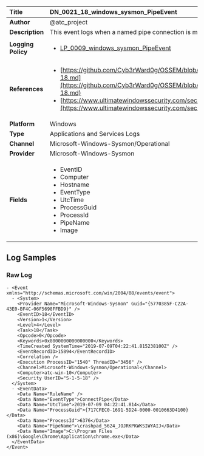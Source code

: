 | Title              | DN_0021_18_windows_sysmon_PipeEvent       |
|:-------------------|:------------------|
| **Author**         | @atc_project        |
| **Description**    | This event logs when a named pipe connection is made between a client and a  server |
| **Logging Policy** | <ul><li>[LP_0009_windows_sysmon_PipeEvent](../Logging_Policies/LP_0009_windows_sysmon_PipeEvent.md)</li></ul> |
| **References**     | <ul><li>[https://github.com/Cyb3rWard0g/OSSEM/blob/master/data_dictionaries/windows/sysmon/event-18.md](https://github.com/Cyb3rWard0g/OSSEM/blob/master/data_dictionaries/windows/sysmon/event-18.md)</li><li>[https://www.ultimatewindowssecurity.com/securitylog/encyclopedia/event.aspx?eventid=90018](https://www.ultimatewindowssecurity.com/securitylog/encyclopedia/event.aspx?eventid=90018)</li></ul> |
| **Platform**       | Windows    |
| **Type**           | Applications and Services Logs        |
| **Channel**        | Microsoft-Windows-Sysmon/Operational     |
| **Provider**       | Microsoft-Windows-Sysmon    |
| **Fields**         | <ul><li>EventID</li><li>Computer</li><li>Hostname</li><li>EventType</li><li>UtcTime</li><li>ProcessGuid</li><li>ProcessId</li><li>PipeName</li><li>Image</li></ul> |


## Log Samples

### Raw Log

```
- <Event xmlns="http://schemas.microsoft.com/win/2004/08/events/event">
  - <System>
    <Provider Name="Microsoft-Windows-Sysmon" Guid="{5770385F-C22A-43E0-BF4C-06F5698FFBD9}" /> 
    <EventID>18</EventID> 
    <Version>1</Version> 
    <Level>4</Level> 
    <Task>18</Task> 
    <Opcode>0</Opcode> 
    <Keywords>0x8000000000000000</Keywords> 
    <TimeCreated SystemTime="2019-07-09T04:22:41.815238100Z" /> 
    <EventRecordID>15894</EventRecordID> 
    <Correlation /> 
    <Execution ProcessID="1540" ThreadID="3456" /> 
    <Channel>Microsoft-Windows-Sysmon/Operational</Channel> 
    <Computer>atc-win-10</Computer> 
    <Security UserID="S-1-5-18" /> 
  </System>
  - <EventData>
    <Data Name="RuleName" /> 
    <Data Name="EventType">ConnectPipe</Data> 
    <Data Name="UtcTime">2019-07-09 04:22:41.814</Data> 
    <Data Name="ProcessGuid">{717CFEC0-1691-5D24-0000-0010663D4100}</Data> 
    <Data Name="ProcessId">6376</Data> 
    <Data Name="PipeName">\crashpad_5624_JOJRKPKWKSIWYAIJ</Data> 
    <Data Name="Image">C:\Program Files (x86)\Google\Chrome\Application\chrome.exe</Data> 
  </EventData>
</Event>

```




